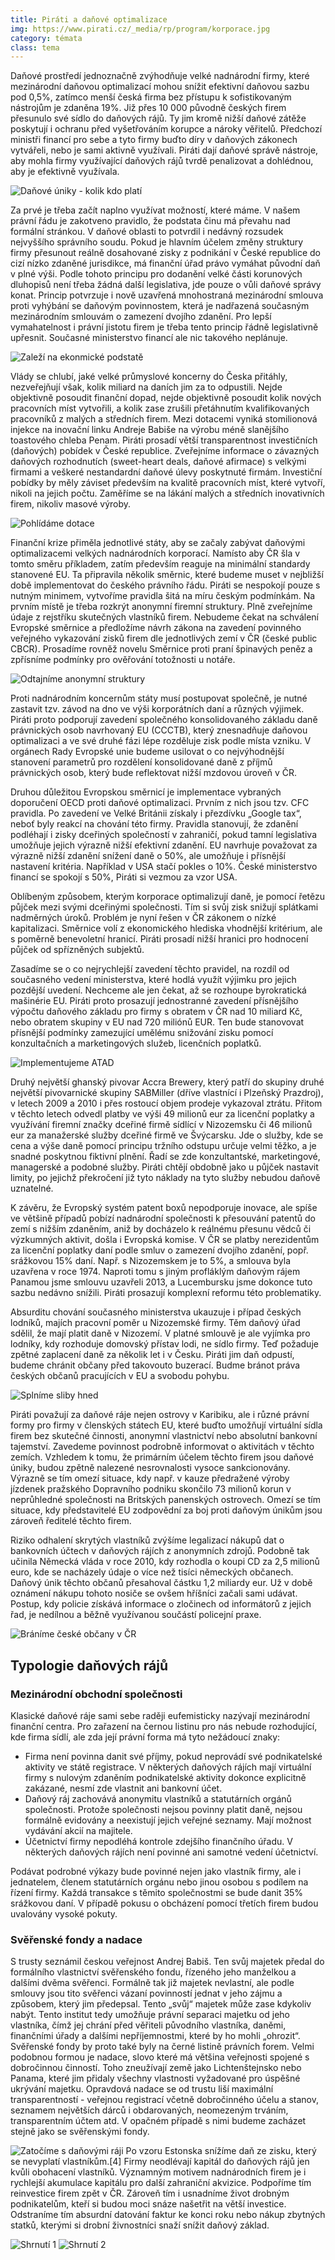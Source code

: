 ```yaml
---
title: Piráti a daňové optimalizace
img: https://www.pirati.cz/_media/rp/program/korporace.jpg
category: témata
class: tema
---
```


Daňové prostředí jednoznačně zvýhodňuje velké nadnárodní firmy, které mezinárodní daňovou optimalizací mohou snížit efektivní daňovou sazbu pod 0,5%, zatímco menší česká firma bez přístupu k sofistikovaným nástrojům je zdaněna 19%. Již přes 10 000 původně českých firem přesunulo své sídlo do daňových rájů.  Ty jim kromě nižší daňové zátěže poskytují i ochranu před vyšetřováním korupce a nároky věřitelů. Předchozí ministři financí pro sebe a tyto firmy buďto díry v daňových zákonech vytvářeli, nebo je sami aktivně využívali. Piráti dají daňové správě nástroje, aby mohla firmy využívající daňových rájů tvrdě penalizovat a dohlédnou, aby je efektivně využívala.

![Daňové úniky - kolik kdo platí](/assets/img/program/finance/uniky-01.jpg)

Za prvé je třeba začít naplno využívat možností, které máme. V našem právní řádu je zakotveno pravidlo, že podstata činu má převahu nad formální stránkou. V daňové oblasti to potvrdil i nedávný rozsudek nejvyššího správního soudu. Pokud je hlavním účelem změny struktury firmy přesunout reálně dosahované zisky z podnikání v České republice do cizí nízko zdaněné jurisdikce, má finanční úřad právo vymáhat původní daň v plné výši. Podle tohoto principu pro dodanění velké části korunových dluhopisů není třeba žádná další legislativa, jde pouze o vůli daňové správy konat. Princip potvrzuje i nově uzavřená mnohostraná mezinárodní smlouva proti vyhýbání se daňovým povinnostem, která je nadřazená současným mezinárodním smlouvám o zamezení dvojího zdanění. Pro lepší vymahatelnost i právní jistotu firem je třeba tento princip řádně legislativně upřesnit. Současné ministerstvo financí ale nic takového neplánuje.

![Zaleží na ekonmické podstatě](/assets/img/program/finance/uniky-03.jpg)

Vlády se chlubí, jaké velké průmyslové koncerny do Česka přitáhly, nezveřejňují však, kolik miliard na daních jim za to odpustili. Nejde objektivně posoudit finanční dopad, nejde objektivně posoudit kolik nových pracovních míst vytvořili, a kolik zase zrušili přetáhnutím kvalifikovaných pracovníků z malých a středních firem. Mezi dotacemi vyniká stomilionová injekce na inovační linku Andreje Babiše na výrobu méně slanějšího toastového chleba Penam. Piráti prosadí větší transparentnost investičních (daňových) pobídek v České republice. Zveřejníme informace o závazných daňových rozhodnutích (sweet-heart deals, daňové afirmace) s velkými firmami a veškeré nestandardní daňové úlevy poskytnuté firmám. Investiční pobídky by měly záviset především na kvalitě pracovních míst, které vytvoří, nikoli na jejich počtu. Zaměříme se na lákání malých a středních inovativních firem, nikoliv masové výroby.

![Pohlídáme dotace](/assets/img/program/finance/uniky-03a.jpg)

Finanční krize přiměla jednotlivé státy, aby se začaly zabývat daňovými optimalizacemi velkých nadnárodních korporací. Namísto aby ČR šla v tomto směru příkladem, zatím především reaguje na minimální standardy stanovené EU. Ta připravila několik směrnic, které budeme muset v nejbližší době implementovat do českého právního řádu. Piráti se nespokojí pouze s nutným minimem, vytvoříme pravidla šitá na míru českým podmínkám. Na prvním místě je třeba rozkrýt anonymní firemní struktury. Plně zveřejníme údaje z rejstříku skutečných vlastníků firem. Nebudeme čekat na schválení Evropské směrnice a předložíme návrh zákona na zavedení povinného veřejného vykazování zisků firem dle jednotlivých zemí v ČR (české public CBCR). Prosadíme rovněž novelu Směrnice proti praní špinavých peněz a zpřísníme podmínky pro ověřování totožnosti u notáře.  

![Odtajníme anonymní struktury](/assets/img/program/finance/uniky-05a.jpg)

Proti nadnárodním koncernům státy musí postupovat společně, je nutné zastavit tzv. závod na dno ve výši korporátních daní a různých výjimek. Piráti proto podporují zavedení společného konsolidovaného základu daně právnických osob navrhovaný EU (CCCTB), který znesnadňuje daňovou optimalizaci a ve své druhé fázi lépe rozděluje zisk podle místa vzniku. V orgánech Rady Evropské unie budeme usilovat o co nejvýhodnější stanovení parametrů pro rozdělení konsolidované daně z příjmů právnických osob, který bude reflektovat nižší mzdovou úroveň v ČR.

Druhou důležitou Evropskou směrnicí je implementace vybraných doporučení OECD proti daňové optimalizaci. Prvním z nich jsou tzv. CFC pravidla. Po zavedení ve Velké Británii získaly i přezdívku „Google tax“, neboť byly reakcí na chování této firmy. Pravidla stanovují, že zdanění podléhají i zisky dceřiných společností v zahraničí, pokud tamní legislativa umožňuje jejich výrazně nižší efektivní zdanění. EU navrhuje považovat za výrazně nižší zdanění snížení daně o  50%, ale umožňuje i přísnější nastavení kritéria. Například v USA stačí pokles o 10%. České ministerstvo financí se spokojí s 50%, Piráti si vezmou za vzor USA.

Oblíbeným způsobem, kterým korporace optimalizují daně, je pomocí řetězu půjček mezi svými dceřinými společnosti. Tím si svůj zisk snižují splátkami nadměrných úroků. Problém je nyní řešen v ČR zákonem o nízké kapitalizaci. Směrnice volí z ekonomického hlediska vhodnější kritérium, ale s poměrně benevoletní hranicí.  Piráti prosadí nižší hranici pro hodnocení půjček od spřízněných subjektů.

Zasadíme se o co nejrychlejší zavedení těchto pravidel, na rozdíl od současného vedení ministerstva, které hodlá využít výjimku pro jejich pozdější uvedení. Nechceme ale jen čekat, až se rozhoupe byrokratická mašinérie EU. Piráti proto prosazují jednostranné zavedení přísnějšího výpočtu daňového základu pro firmy s obratem v ČR nad 10 miliard Kč, nebo obratem skupiny v EU nad 720 miliónů EUR. Ten bude stanovovat přísnější podmínky zamezující umělému snižování zisku pomocí konzultačních a marketingových služeb, licenčních poplatků.

![Implementujeme ATAD](/assets/img/program/finance/uniky-06a.jpg)

Druhý největší ghanský pivovar Accra Brewery, který patří do skupiny druhé největší pivovarnické skupiny SABMiller (dříve vlastnící i Plzeňský Prazdroj), v letech 2009 a 2010 i přes rostoucí objem prodeje vykazoval ztrátu. Přitom v těchto letech odvedl platby ve výši 49 milionů eur za licenční poplatky a využívání firemní značky dceřiné firmě sídlící v Nizozemsku či 46 milionů eur za manažerské služby dceřiné firmě ve Švýcarsku. Jde o služby, kde se cena a výše daně pomocí principu tržního odstupu určuje velmi těžko, a je snadné poskytnou fiktivní plnění. Řadí se zde konzultantské, marketingové, managerské a podobné služby. Piráti chtějí obdobně jako u půjček nastavit limity, po jejichž překročení již tyto náklady na tyto služby nebudou daňově uznatelné.

K závěru, že Evropský systém patent boxů nepodporuje inovace, ale spíše ve většině případů pobízí nadnárodní společnosti k přesouvání patentů do zemí s nižším zdaněním, aniž by docházelo k reálnému přesunu vědců či výzkumných aktivit, došla i Evropská komise. V ČR se platby nerezidentům za licenční poplatky daní podle smluv o zamezení dvojího zdanění, popř. srážkovou 15% daní. Např. s Nizozemskem je to 5%, a smlouva byla uzavřena v roce 1974. Naproti tomu s jiným profláklým daňovým rájem Panamou jsme smlouvu uzavřeli 2013, a Lucembursku jsme dokonce tuto sazbu nedávno snížili. Piráti prosazují komplexní reformu této problematiky.

Absurditu chování současného ministerstva ukauzuje i případ českých lodníků, majích pracovní poměr u Nizozemské firmy. Těm daňový úřad sdělil, že mají platit daně v Nizozemí. V platné smlouvě je ale vyjímka pro lodníky, kdy rozhoduje domovský přístav lodi, ne sídlo firmy. Teď požaduje zpětné zaplacení daně za několik let i v Česku. Piráti jim daň odpustí, budeme chránit občany před takovouto buzerací. Budme bránot práva českých občanů pracujících v EU a svobodu pohybu.

![Splníme sliby hned ](/assets/img/program/finance/uniky-07a.jpg)

Piráti považují za daňové ráje nejen ostrovy v Karibiku, ale i různé právní formy pro firmy v členských státech EU, které buďto umožňují virtuální sídla firem bez skutečné činnosti, anonymní vlastnictví nebo absolutní bankovní tajemství. Zavedeme povinnost podrobně informovat o aktivitách v těchto zemích. Vzhledem k tomu, že primárním účelem těchto firem jsou daňové úniky, budou zpětně nalezené nesrovnalosti vysoce sankcionovány. Výrazně se tím omezí situace, kdy např. v kauze předražené výroby jízdenek pražského Dopravního podniku skončilo 73 milionů korun v neprůhledné společnosti na Britských panenských ostrovech. Omezí se tím situace, kdy představitelé EU zodpovědní za boj proti daňovým únikům jsou zároveň ředitelé těchto firem.

Riziko odhalení skrytých vlastníků zvýšíme legalizací nákupů dat o bankovních účtech v daňových rájích z anonymních zdrojů. Podobně tak učinila Německá vláda v roce 2010, kdy rozhodla o koupi CD za 2,5 milionů euro, kde se nacházely údaje o více než tisíci německých občanech. Daňový únik těchto občanů přesahoval částku 1,2 miliardy eur. Už v době oznámení nákupu tohoto nosiče se ovšem hříšníci začali sami udávat. Postup, kdy policie získává informace o zločinech od informátorů z jejich řad, je nedílnou a běžně využívanou součástí policejní praxe.

![Bráníme české občany v ČR](/assets/img/program/finance/uniky-08a.jpg)

## Typologie daňových rájů

### Mezinárodní obchodní společnosti

Klasické daňové ráje sami sebe raději eufemisticky nazývají mezinárodní finanční centra. Pro zařazení na černou listinu pro nás nebude rozhodující, kde firma sídlí, ale zda její právní forma má tyto nežádoucí znaky:

* Firma není povinna danit své příjmy, pokud neprovádí své podnikatelské aktivity ve státě         registrace. V některých daňových rájích mají virtuální firmy s nulovým zdaněním podnikatelské aktivity dokonce explicitně zakázané, nesmí zde vlastnit ani bankovní účet.                 
* Daňový ráj zachovává anonymitu vlastníků a statutárních orgánů společnosti. Protože společnosti nejsou povinny platit daně, nejsou formálně evidovány a neexistují jejich veřejné seznamy. Mají možnost vydávání akcií na majitele.        
* Účetnictví firmy nepodléhá kontrole zdejšího finančního úřadu. V některých daňových rájích není povinné ani samotné vedení účetnictví.


Podávat podrobné výkazy bude povinné nejen jako vlastník firmy, ale i jednatelem, členem statutárních orgánu nebo jinou osobou s podílem na řízení firmy. Každá transakce s těmito společnostmi se bude danit 35% srážkovou daní. V případě pokusu o obcházení pomocí třetích firem budou uvalovány vysoké pokuty.


### Svěřenské fondy a nadace

S trusty seznámil českou veřejnost Andrej Babiš. Ten svůj majetek předal do formálního vlastnictví svěřenského fondu, řízeného jeho manželkou a dalšími dvěma svěřenci. Formálně tak již majetek nevlastní, ale podle smlouvy jsou tito svěřenci vázaní povinností jednat v jeho zájmu a způsobem, který jim předepsal. Tento „svůj“ majetek může zase kdykoliv nabýt. Tento institut tedy umožňuje právní separaci majetku od jeho vlastníka, čímž jej chrání před věřiteli původního vlastníka, daněmi, finančními úřady a dalšími nepříjemnostmi, které by ho mohli „ohrozit“. Svěřenské fondy by proto také byly na černé listině právních forem.
Velmi podobnou formou je nadace, slovo které má většina veřejnosti spojené s dobročinnou činností. Toho zneužívají země jako Lichtenštejnsko nebo Panama, které jim přidaly všechny vlastnosti vyžadované pro úspěšné ukrývání majetku. Opravdová nadace se od trustu liší maximální transparentností - veřejnou registrací včetně dobročinného účelu a stanov, seznamem největších dárců i obdarovaných, neomezeným trváním, transparentním účtem atd. V opačném případě s nimi budeme zacházet stejně jako se svěřenskými fondy.

![Zatočíme s daňovými ráji](/assets/img/program/finance/uniky-09a.jpg)
Po vzoru Estonska snížíme daň ze zisku, který se nevyplatí vlastníkům.[4] Firmy neodlévají kapitál do daňových rájů jen kvůli obohacení vlastníků. Významným motivem nadnárodních firem je i rychlejší akumulace kapitálu pro další zahraniční akvizice. Podpoříme tím reinvestice firem zpět v ČR. Zároveň tím i usnadníme život drobným podnikatelům, kteří si budou moci snáze našetřit na větší investice. Odstraníme tím absurdní datování faktur ke konci roku nebo nákup zbytných statků, kterými si drobní živnostníci snaží snížit daňový základ.

![Shrnutí 1](/assets/img/program/finance/uniky-10a.jpg)
![Shrnutí 2](/assets/img/program/finance/uniky-04a.jpg)
